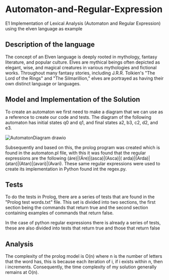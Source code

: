 # Automaton-and-Regular-Expression
E1 Implementation of Lexical Analysis (Automaton and Regular Expression) using the elven language as example

## Description of the language
The concept of an Elven language is deeply rooted in mythology, fantasy literature, and popular culture. Elves are mythical beings often depicted as elegant, wise, and magical creatures in various mythologies and 
fictional works. Throughout many fantasy stories, including J.R.R. Tolkien's "The Lord of the Rings" and "The Silmarillion," elves are portrayed as having their own distinct language or languages.

## Model and Implementation of the Solution
To create an automaton we first need to make a diagram that we can use as a reference to create our code and tests. The diagram of the following automaton has initial states q0 and q1, and final states a2, b3, c2, 
d2, and e3.

![AutomatonDiagram drawio](https://github.com/Pablo-H-H/Automaton-and-Regular-Expression/assets/111140061/396f166f-348e-40b8-8072-bb8cac8a6e38)


Subsequently and based on this, the prolog program was created which is found in the automaton.pl file, with this it was found that the regular expressions are the following (áre)|(Áre)|(asca)|(Asca)|( arda)|(Arda)|
(atan)|(Atan)|(avari)|(Avari). These same regular expressions were used to create its implementation in Python found int the regex.py.

## Tests

To do the tests in Prolog, there are a series of tests that are found in the "Prolog test words.txt" file. This set is divided into two sections, the first section being the commands that return true and the second 
section containing examples of commands that return false.

In the case of python regular expressions there is already a series of tests, these are also divided into tests that return true and those that return false

## Analysis

The complexity of the prolog model is O(n) where n is the number of letters that the word has, this is because each iteration of i, if i exists within n, then i increments.
Consequently, the time complexity of my solution generally remains at O(n).
